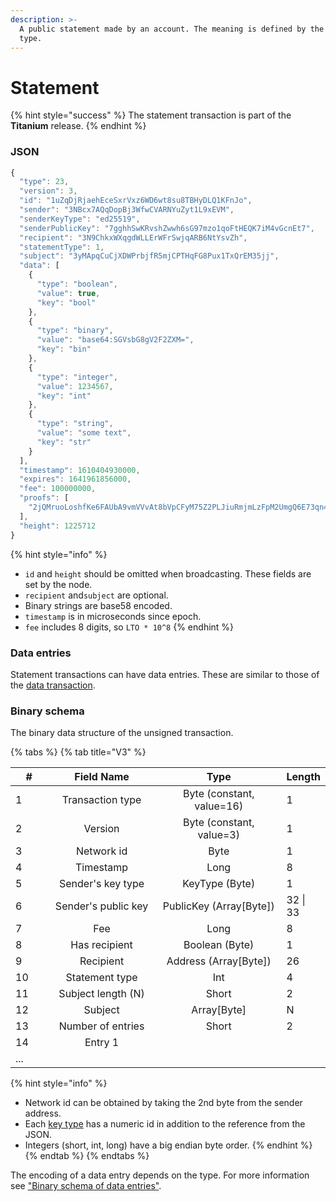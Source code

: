 ```yaml
---
description: >-
  A public statement made by an account. The meaning is defined by the statement
  type.
---
```


# Statement

{% hint style="success" %}
The statement transaction is part of the **Titanium** release.
{% endhint %}

### JSON

```javascript
{
  "type": 23,
  "version": 3,
  "id": "1uZqDjRjaehEceSxrVxz6WD6wt8su8TBHyDLQ1KFnJo",
  "sender": "3NBcx7AQqDopBj3WfwCVARNYuZyt1L9xEVM",
  "senderKeyType": "ed25519",
  "senderPublicKey": "7gghhSwKRvshZwwh6sG97mzo1qoFtHEQK7iM4vGcnEt7",
  "recipient": "3N9ChkxWXqgdWLLErWFrSwjqARB6NtYsvZh",
  "statementType": 1,
  "subject": "3yMApqCuCjXDWPrbjfR5mjCPTHqFG8Pux1TxQrEM35jj",
  "data": [
    {
      "type": "boolean",
      "value": true,
      "key": "bool"
    },
    {
      "type": "binary",
      "value": "base64:SGVsbG8gV2F2ZXM=",
      "key": "bin"
    },
    {
      "type": "integer",
      "value": 1234567,
      "key": "int"
    },
    {
      "type": "string",
      "value": "some text",
      "key": "str"
    }
  ],  
  "timestamp": 1610404930000,
  "expires": 1641961856000,
  "fee": 100000000,
  "proofs": [
    "2jQMruoLoshfKe6FAUbA9vmVVvAt8bVpCFyM75Z2PLJiuRmjmLzFpM2UmgQ6E73qn46AVQprQJPBhQe92S7iSXbZ"
  ],
  "height": 1225712
}
```

{% hint style="info" %}
* `id` and `height` should be omitted when broadcasting. These fields are set by the node.
* `recipient` and`subject` are optional.
* Binary strings are base58 encoded.
* `timestamp` is in microseconds since epoch.
* `fee` includes 8 digits, so `LTO * 10^8`
{% endhint %}

### Data entries

Statement transactions can have data entries. These are similar to those of the [data transaction](data.md).

### Binary schema

The binary data structure of the unsigned transaction.

{% tabs %}
{% tab title="V3" %}
<table data-full-width="true"><thead><tr><th width="70">#</th><th width="240" align="center">Field Name</th><th width="285" align="center">Type</th><th>Length</th></tr></thead><tbody><tr><td>1</td><td align="center">Transaction type</td><td align="center">Byte (constant, value=16)</td><td>1</td></tr><tr><td>2</td><td align="center">Version</td><td align="center">Byte (constant, value=3)</td><td>1</td></tr><tr><td>3</td><td align="center">Network id</td><td align="center">Byte</td><td>1</td></tr><tr><td>4</td><td align="center">Timestamp</td><td align="center">Long</td><td>8</td></tr><tr><td>5</td><td align="center">Sender's key type</td><td align="center">KeyType (Byte)</td><td>1</td></tr><tr><td>6</td><td align="center">Sender's public key</td><td align="center">PublicKey (Array[Byte])</td><td>32 | 33</td></tr><tr><td>7</td><td align="center">Fee</td><td align="center">Long</td><td>8</td></tr><tr><td>8</td><td align="center">Has recipient</td><td align="center">Boolean (Byte)</td><td>1</td></tr><tr><td>9</td><td align="center">Recipient</td><td align="center">Address (Array[Byte])</td><td>26</td></tr><tr><td>10</td><td align="center">Statement type</td><td align="center">Int</td><td>4</td></tr><tr><td>11</td><td align="center">Subject length (N)</td><td align="center">Short</td><td>2</td></tr><tr><td>12</td><td align="center">Subject</td><td align="center">Array[Byte]</td><td>N</td></tr><tr><td>13</td><td align="center">Number of entries</td><td align="center">Short</td><td>2</td></tr><tr><td>14</td><td align="center">Entry 1</td><td align="center"></td><td></td></tr><tr><td>...</td><td align="center"></td><td align="center"></td><td></td></tr></tbody></table>

{% hint style="info" %}
* Network id can be obtained by taking the 2nd byte from the sender address.
* Each [key type](../../accounts/#key-types) has a numeric id in addition to the reference from the JSON.
* Integers (short, int, long) have a big endian byte order.
{% endhint %}
{% endtab %}
{% endtabs %}

The encoding of a data entry depends on the type. For more information see ["Binary schema of data entries"](data.md#binary-schema-of-data-entries).
